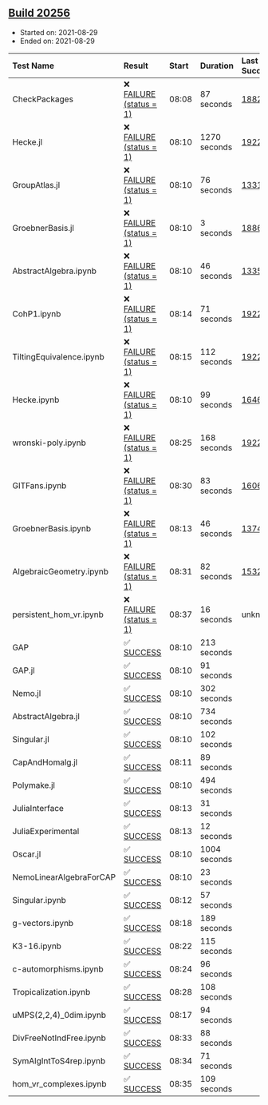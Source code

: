 ## [Build 20256](https://oscarci.mathematik.uni-kl.de/job/oscar/20256/)

* Started on: 2021-08-29
* Ended on: 2021-08-29

| Test Name    | Result | Start | Duration | Last Success | First Failure |
|:-------------|:-------|:------|:---------|:-------------|:--------------|
| CheckPackages | ❌ [FAILURE (status = 1)](https://oscarci.mathematik.uni-kl.de/job/oscar/20256/artifact/logs/build-20256/CheckPackages.log) | 08:08 | 87 seconds | [18822](https://oscarci.mathematik.uni-kl.de/job/oscar/18822/) | [18823](https://oscarci.mathematik.uni-kl.de/job/oscar/18823/) |
| Hecke.jl | ❌ [FAILURE (status = 1)](https://oscarci.mathematik.uni-kl.de/job/oscar/20256/artifact/logs/build-20256/Hecke.jl.log) | 08:10 | 1270 seconds | [19222](https://oscarci.mathematik.uni-kl.de/job/oscar/19222/) | [20152](https://oscarci.mathematik.uni-kl.de/job/oscar/20152/) |
| GroupAtlas.jl | ❌ [FAILURE (status = 1)](https://oscarci.mathematik.uni-kl.de/job/oscar/20256/artifact/logs/build-20256/GroupAtlas.jl.log) | 08:10 | 76 seconds | [13311](https://oscarci.mathematik.uni-kl.de/job/oscar/13311/) | [13312](https://oscarci.mathematik.uni-kl.de/job/oscar/13312/) |
| GroebnerBasis.jl | ❌ [FAILURE (status = 1)](https://oscarci.mathematik.uni-kl.de/job/oscar/20256/artifact/logs/build-20256/GroebnerBasis.jl.log) | 08:10 | 3 seconds | [18864](https://oscarci.mathematik.uni-kl.de/job/oscar/18864/) | [18865](https://oscarci.mathematik.uni-kl.de/job/oscar/18865/) |
| AbstractAlgebra.ipynb | ❌ [FAILURE (status = 1)](https://oscarci.mathematik.uni-kl.de/job/oscar/20256/artifact/logs/build-20256/AbstractAlgebra.ipynb.log) | 08:10 | 46 seconds | [13355](https://oscarci.mathematik.uni-kl.de/job/oscar/13355/) | [13356](https://oscarci.mathematik.uni-kl.de/job/oscar/13356/) |
| CohP1.ipynb | ❌ [FAILURE (status = 1)](https://oscarci.mathematik.uni-kl.de/job/oscar/20256/artifact/logs/build-20256/CohP1.ipynb.log) | 08:14 | 71 seconds | [19222](https://oscarci.mathematik.uni-kl.de/job/oscar/19222/) | [20152](https://oscarci.mathematik.uni-kl.de/job/oscar/20152/) |
| TiltingEquivalence.ipynb | ❌ [FAILURE (status = 1)](https://oscarci.mathematik.uni-kl.de/job/oscar/20256/artifact/logs/build-20256/TiltingEquivalence.ipynb.log) | 08:15 | 112 seconds | [19222](https://oscarci.mathematik.uni-kl.de/job/oscar/19222/) | [20152](https://oscarci.mathematik.uni-kl.de/job/oscar/20152/) |
| Hecke.ipynb | ❌ [FAILURE (status = 1)](https://oscarci.mathematik.uni-kl.de/job/oscar/20256/artifact/logs/build-20256/Hecke.ipynb.log) | 08:10 | 99 seconds | [16463](https://oscarci.mathematik.uni-kl.de/job/oscar/16463/) | [16464](https://oscarci.mathematik.uni-kl.de/job/oscar/16464/) |
| wronski-poly.ipynb | ❌ [FAILURE (status = 1)](https://oscarci.mathematik.uni-kl.de/job/oscar/20256/artifact/logs/build-20256/wronski-poly.ipynb.log) | 08:25 | 168 seconds | [19222](https://oscarci.mathematik.uni-kl.de/job/oscar/19222/) | [20152](https://oscarci.mathematik.uni-kl.de/job/oscar/20152/) |
| GITFans.ipynb | ❌ [FAILURE (status = 1)](https://oscarci.mathematik.uni-kl.de/job/oscar/20256/artifact/logs/build-20256/GITFans.ipynb.log) | 08:30 | 83 seconds | [16068](https://oscarci.mathematik.uni-kl.de/job/oscar/16068/) | [16069](https://oscarci.mathematik.uni-kl.de/job/oscar/16069/) |
| GroebnerBasis.ipynb | ❌ [FAILURE (status = 1)](https://oscarci.mathematik.uni-kl.de/job/oscar/20256/artifact/logs/build-20256/GroebnerBasis.ipynb.log) | 08:13 | 46 seconds | [13748](https://oscarci.mathematik.uni-kl.de/job/oscar/13748/) | [13749](https://oscarci.mathematik.uni-kl.de/job/oscar/13749/) |
| AlgebraicGeometry.ipynb | ❌ [FAILURE (status = 1)](https://oscarci.mathematik.uni-kl.de/job/oscar/20256/artifact/logs/build-20256/AlgebraicGeometry.ipynb.log) | 08:31 | 82 seconds | [15322](https://oscarci.mathematik.uni-kl.de/job/oscar/15322/) | [15323](https://oscarci.mathematik.uni-kl.de/job/oscar/15323/) |
| persistent_hom_vr.ipynb | ❌ [FAILURE (status = 1)](https://oscarci.mathematik.uni-kl.de/job/oscar/20256/artifact/logs/build-20256/persistent_hom_vr.ipynb.log) | 08:37 | 16 seconds | unknown | unknown |
| GAP | ✅ [SUCCESS](https://oscarci.mathematik.uni-kl.de/job/oscar/20256/artifact/logs/build-20256/GAP.log) | 08:10 | 213 seconds |  |  |
| GAP.jl | ✅ [SUCCESS](https://oscarci.mathematik.uni-kl.de/job/oscar/20256/artifact/logs/build-20256/GAP.jl.log) | 08:10 | 91 seconds |  |  |
| Nemo.jl | ✅ [SUCCESS](https://oscarci.mathematik.uni-kl.de/job/oscar/20256/artifact/logs/build-20256/Nemo.jl.log) | 08:10 | 302 seconds |  |  |
| AbstractAlgebra.jl | ✅ [SUCCESS](https://oscarci.mathematik.uni-kl.de/job/oscar/20256/artifact/logs/build-20256/AbstractAlgebra.jl.log) | 08:10 | 734 seconds |  |  |
| Singular.jl | ✅ [SUCCESS](https://oscarci.mathematik.uni-kl.de/job/oscar/20256/artifact/logs/build-20256/Singular.jl.log) | 08:10 | 102 seconds |  |  |
| CapAndHomalg.jl | ✅ [SUCCESS](https://oscarci.mathematik.uni-kl.de/job/oscar/20256/artifact/logs/build-20256/CapAndHomalg.jl.log) | 08:11 | 89 seconds |  |  |
| Polymake.jl | ✅ [SUCCESS](https://oscarci.mathematik.uni-kl.de/job/oscar/20256/artifact/logs/build-20256/Polymake.jl.log) | 08:10 | 494 seconds |  |  |
| JuliaInterface | ✅ [SUCCESS](https://oscarci.mathematik.uni-kl.de/job/oscar/20256/artifact/logs/build-20256/JuliaInterface.log) | 08:13 | 31 seconds |  |  |
| JuliaExperimental | ✅ [SUCCESS](https://oscarci.mathematik.uni-kl.de/job/oscar/20256/artifact/logs/build-20256/JuliaExperimental.log) | 08:13 | 12 seconds |  |  |
| Oscar.jl | ✅ [SUCCESS](https://oscarci.mathematik.uni-kl.de/job/oscar/20256/artifact/logs/build-20256/Oscar.jl.log) | 08:10 | 1004 seconds |  |  |
| NemoLinearAlgebraForCAP | ✅ [SUCCESS](https://oscarci.mathematik.uni-kl.de/job/oscar/20256/artifact/logs/build-20256/NemoLinearAlgebraForCAP.log) | 08:10 | 23 seconds |  |  |
| Singular.ipynb | ✅ [SUCCESS](https://oscarci.mathematik.uni-kl.de/job/oscar/20256/artifact/logs/build-20256/Singular.ipynb.log) | 08:12 | 57 seconds |  |  |
| g-vectors.ipynb | ✅ [SUCCESS](https://oscarci.mathematik.uni-kl.de/job/oscar/20256/artifact/logs/build-20256/g-vectors.ipynb.log) | 08:18 | 189 seconds |  |  |
| K3-16.ipynb | ✅ [SUCCESS](https://oscarci.mathematik.uni-kl.de/job/oscar/20256/artifact/logs/build-20256/K3-16.ipynb.log) | 08:22 | 115 seconds |  |  |
| c-automorphisms.ipynb | ✅ [SUCCESS](https://oscarci.mathematik.uni-kl.de/job/oscar/20256/artifact/logs/build-20256/c-automorphisms.ipynb.log) | 08:24 | 96 seconds |  |  |
| Tropicalization.ipynb | ✅ [SUCCESS](https://oscarci.mathematik.uni-kl.de/job/oscar/20256/artifact/logs/build-20256/Tropicalization.ipynb.log) | 08:28 | 108 seconds |  |  |
| uMPS(2,2,4)_0dim.ipynb | ✅ [SUCCESS](https://oscarci.mathematik.uni-kl.de/job/oscar/20256/artifact/logs/build-20256/uMPS-2-2-4-_0dim.ipynb.log) | 08:17 | 94 seconds |  |  |
| DivFreeNotIndFree.ipynb | ✅ [SUCCESS](https://oscarci.mathematik.uni-kl.de/job/oscar/20256/artifact/logs/build-20256/DivFreeNotIndFree.ipynb.log) | 08:33 | 88 seconds |  |  |
| SymAlgIntToS4rep.ipynb | ✅ [SUCCESS](https://oscarci.mathematik.uni-kl.de/job/oscar/20256/artifact/logs/build-20256/SymAlgIntToS4rep.ipynb.log) | 08:34 | 71 seconds |  |  |
| hom_vr_complexes.ipynb | ✅ [SUCCESS](https://oscarci.mathematik.uni-kl.de/job/oscar/20256/artifact/logs/build-20256/hom_vr_complexes.ipynb.log) | 08:35 | 109 seconds |  |  |
